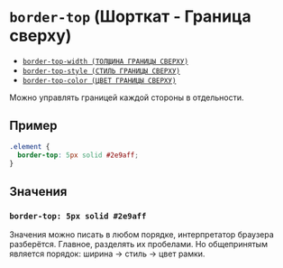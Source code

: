 # `border-top` (Шорткат - Граница сверху)

- [`border-top-width (ТОЛЩИНА ГРАНИЦЫ СВЕРХУ)`](<./border-top-width (ТОЛЩИНА ГРАНИЦЫ СВЕРХУ).md>)
- [`border-top-style (СТИЛЬ ГРАНИЦЫ СВЕРХУ)`](<./border-top-style (СТИЛЬ ГРАНИЦЫ СВЕРХУ).md>)
- [`border-top-color (ЦВЕТ ГРАНИЦЫ СВЕРХУ)`](<./border-top-color (ЦВЕТ ГРАНИЦЫ СВЕРХУ).md>)

Можно управлять границей каждой стороны в отдельности.

## Пример

```css
.element {
  border-top: 5px solid #2e9aff;
}
```

## Значения

### `border-top: 5px solid #2e9aff`

Значения можно писать в любом порядке, интерпретатор браузера разберётся. Главное, разделять их пробелами. Но общепринятым является порядок: ширина → стиль → цвет рамки.
